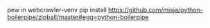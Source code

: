 pew in webcrawler-venv pip install https://github.com/misja/python-boilerpipe/zipball/master#egg=python-boilerpipe